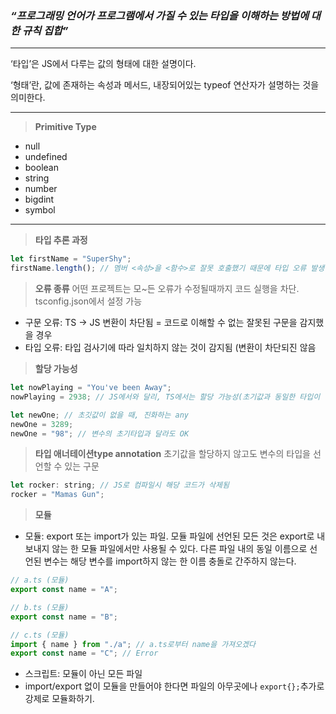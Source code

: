 ### *“프로그래밍 언어가 프로그램에서 가질 수 있는 타입을 이해하는 방법에 대한 규칙 집합”*

---

‘타입’은 JS에서 다루는 값의 형태에 대한 설명이다.

‘형태’란, 값에 존재하는 속성과 메서드, 내장되어있는 typeof 연산자가 설명하는 것을 의미한다.

---

> **Primitive Type**
> 
- null
- undefined
- boolean
- string
- number
- bigdint
- symbol

---

> **타입 추론 과정**
> 

```jsx
let firstName = "SuperShy";
firstName.length(); // 멤버 <속성>을 <함수>로 잘못 호출했기 때문에 타입 오류 발생
```

> **오류 종류**
어떤 프로젝트는 모~든 오류가 수정될때까지 코드 실행을 차단. tsconfig.json에서 설정 가능
> 
- 구문 오류: TS → JS 변환이 차단됨 = 코드로 이해할 수 없는 잘못된 구문을 감지했을 경우
- 타입 오류: 타입 검사기에 따라 일치하지 않는 것이 감지됨 (변환이 차단되진 않음

> **할당 가능성**
> 

```jsx
let nowPlaying = "You've been Away";
nowPlaying = 2938; // JS에서와 달리, TS에서는 할당 가능성(초기값과 동일한 타입이 할당되었는지)을 판단 -> Error

let newOne; // 초깃값이 없을 때, 진화하는 any
newOne = 3289;
newOne = "98"; // 변수의 초기타입과 달라도 OK
```

> **타입 애너테이션type annotation**
초기값을 할당하지 않고도 변수의 타입을 선언할 수 있는 구문
> 

```jsx
let rocker: string; // JS로 컴파일시 해당 코드가 삭제됨
rocker = "Mamas Gun";
```

> **모듈**
> 
- 모듈: export 또는 import가 있는 파일. 모듈 파일에 선언된 모든 것은 export로 내보내지 않는 한 모듈 파일에서만 사용될 수 있다. 다른 파일 내의 동일 이름으로 선언된 변수는 해당 변수를 import하지 않는 한 이름 충돌로 간주하지 않는다.

```jsx
// a.ts (모듈)
export const name = "A";

// b.ts (모듈)
export const name = "B";

// c.ts (모듈)
import { name } from "./a"; // a.ts로부터 name을 가져오겠다
export const name = "C"; // Error
```

- 스크립트: 모듈이 아닌 모든 파일
- import/export 없이 모듈을 만들어야 한다면 파일의 아무곳에나 `export{};`추가로 강제로 모듈화하기.